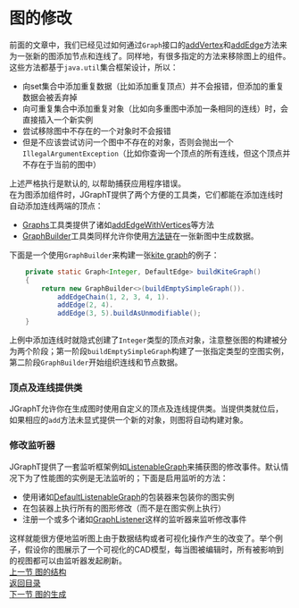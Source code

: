 # 图的修改  
前面的文章中，我们已经见过如何通过`Graph`接口的[addVertex](https://jgrapht.org/javadoc/org/jgrapht/Graph.html#addVertex-V-)和[addEdge](https://jgrapht.org/javadoc/org/jgrapht/Graph.html#addEdge-V-V-)方法来为一张新的图添加节点和连线了。同样地，有很多指定的方法来移除图上的组件。这些方法都基于`java.util`集合框架设计，所以：  
* 向set集合中添加重复数据（比如添加重复顶点）并不会报错，但添加的重复数据会被丢弃掉  
* 向可重复集合中添加重复对象（比如向多重图中添加一条相同的连线）时，会直接插入一个新实例  
* 尝试移除图中不存在的一个对象时不会报错  
* 但是不应该尝试访问一个图中不存在的对象，否则会抛出一个`IllegalArgumentException`（比如你查询一个顶点的所有连线，但这个顶点并不存在于当前的图中）  

上述严格执行是默认的, 以帮助捕获应用程序错误。  
在为图添加组件时，JGraphT提供了两个方便的工具类，它们都能在添加连线时自动添加连线两端的顶点：  
* [Graphs](https://jgrapht.org/javadoc/org/jgrapht/Graphs.html)工具类提供了诸如[addEdgeWithVertices](https://jgrapht.org/javadoc/org/jgrapht/Graphs.html#addEdgeWithVertices-org.jgrapht.Graph-V-V-)等方法  
* [GraphBuilder](https://jgrapht.org/javadoc/org/jgrapht/graph/builder/AbstractGraphBuilder.html)工具类同样允许你使用[方法链](https://en.wikipedia.org/wiki/Method_chaining)在一张新图中生成数据。  

下面是一个使用`GraphBuilder`来构建一张[kite graph](http://mathworld.wolfram.com/KiteGraph.html)的例子：  
```java
    private static Graph<Integer, DefaultEdge> buildKiteGraph()
    {
        return new GraphBuilder<>(buildEmptySimpleGraph()).
            addEdgeChain(1, 2, 3, 4, 1).
            addEdge(2, 4).
            addEdge(3, 5).buildAsUnmodifiable();
    }
```  
上例中添加连线时就隐式创建了`Integer`类型的顶点对象，注意整张图的构建被分为两个阶段；第一阶段`buildEmptySimpleGraph`构建了一张指定类型的空图实例，第二阶段`GraphBuilder`开始组织连线和节点数据。  
### 顶点及连线提供类  
JGraphT允许你在生成图时使用自定义的顶点及连线提供类。当提供类就位后，如果相应的`add`方法未显式提供一个新的对象，则图将自动构建对象。  
### 修改监听器  
JGraphT提供了一套监听框架例如[ListenableGraph](https://jgrapht.org/javadoc/org/jgrapht/ListenableGraph.html)来捕获图的修改事件。默认情况下为了性能图的实例是无法监听的；下面是启用监听的方法：  
* 使用诸如[DefaultListenableGraph](https://jgrapht.org/javadoc/org/jgrapht/graph/DefaultListenableGraph.html)的包装器来包装你的图实例  
* 在包装器上执行所有的图形修改（而不是在图实例上执行）  
* 注册一个或多个诸如[GraphListener](https://jgrapht.org/javadoc/org/jgrapht/event/GraphListener.html)这样的监听器来监听修改事件  

这样就能很方便地监听图上由于数据结构或者可视化操作产生的改变了。举个例子，假设你的图展示了一个可视化的CAD模型，每当图被编辑时，所有被影响到的视图都可以由监听器发起刷新。  
[上一节 图的结构](https://github.com/roysong/reseachTec/blob/master/graph/jGraphT/apply/dev/5_%E5%9B%BE%E7%9A%84%E7%BB%93%E6%9E%84.md)  
[返回目录](https://github.com/roysong/reseachTec/tree/master/graph/jGraphT/apply/dev#jgrapht%E5%BC%80%E5%8F%91%E6%8C%87%E5%8D%97%E6%80%BB%E7%BA%B2)  
[下一节 图的生成](https://github.com/roysong/reseachTec/blob/master/graph/jGraphT/apply/dev/7_%E5%9B%BE%E7%9A%84%E7%94%9F%E6%88%90.md)
